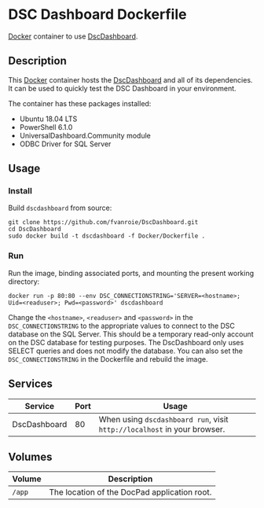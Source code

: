 # DSC Dashboard Dockerfile

[Docker](http://docker.com) container to use [DscDashboard](https://github.com/fvanroie/DscDashboard).

## Description

This [Docker](http://docker.com) container hosts the [DscDashboard](https://github.com/fvanroie/DscDashboard) and all of its dependencies.
It can be used to quickly test the DSC Dashboard in your environment.

The container has these packages installed:
- Ubuntu 18.04 LTS
- PowerShell 6.1.0
- UniversalDashboard.Community module
- ODBC Driver for SQL Server

## Usage

### Install

Build `dscdashboard` from source:

    git clone https://github.com/fvanroie/DscDashboard.git
    cd DscDashboard
    sudo docker build -t dscdashboard -f Docker/Dockerfile .

### Run

Run the image, binding associated ports, and mounting the present working
directory:

    docker run -p 80:80 --env DSC_CONNECTIONSTRING='SERVER=<hostname>; Uid=<readuser>; Pwd=<password>' dscdashboard

Change the `<hostname>`, `<readuser>` and `<password>` in the `DSC_CONNECTIONSTRING` to the appropriate values to connect to the DSC database on the SQL Server.
This should be a temporary read-only account on the DSC database for testing purposes. The DscDashboard only uses SELECT queries and does not modify the database.
You can also set the `DSC_CONNECTIONSTRING` in the Dockerfile and rebuild the image.

## Services

Service     | Port | Usage
------------|------|------
DscDashboard|   80 | When using `dscdashboard run`, visit `http://localhost` in your browser.


## Volumes

Volume          | Description
----------------|-------------
`/app`          | The location of the DocPad application root.
